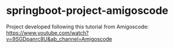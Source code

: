 # springboot-project-amigoscode


Project developed following this tutorial from Amigoscode:
https://www.youtube.com/watch?v=9SGDpanrc8U&ab_channel=Amigoscode
